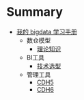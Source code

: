 # Summary

* [我的 bigdata 学习手册](README.md)
    * 数仓模型
        * [理论知识](DW_Model/theory.md)
    * BI工具
        * [技术选型](BI_Tools/technology_selection.md)
    * 管理工具
        * [CDH5](Manage_Tools/CDH5.md)
        * [CDH6](Manage_Tools/CDH6.md)

